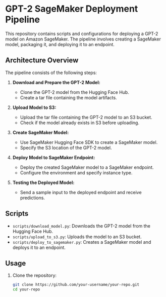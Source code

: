 # GPT-2 SageMaker Deployment Pipeline

This repository contains scripts and configurations for deploying a GPT-2 model on Amazon SageMaker. The pipeline involves creating a SageMaker model, packaging it, and deploying it to an endpoint.

## Architecture Overview

The pipeline consists of the following steps:

1. **Download and Prepare the GPT-2 Model:**
   - Clone the GPT-2 model from the Hugging Face Hub.
   - Create a tar file containing the model artifacts.

2. **Upload Model to S3:**
   - Upload the tar file containing the GPT-2 model to an S3 bucket.
   - Check if the model already exists in S3 before uploading.

3. **Create SageMaker Model:**
   - Use SageMaker Hugging Face SDK to create a SageMaker model.
   - Specify the S3 location of the GPT-2 model.

4. **Deploy Model to SageMaker Endpoint:**
   - Deploy the created SageMaker model to a SageMaker endpoint.
   - Configure the environment and specify instance type.

5. **Testing the Deployed Model:**
   - Send a sample input to the deployed endpoint and receive predictions.

## Scripts

- `scripts/download_model.py`: Downloads the GPT-2 model from the Hugging Face Hub.
- `scripts/upload_to_s3.py`: Uploads the model to an S3 bucket.
- `scripts/deploy_to_sagemaker.py`: Creates a SageMaker model and deploys it to an endpoint.

## Usage

1. Clone the repository:

   ```bash
   git clone https://github.com/your-username/your-repo.git
   cd your-repo
